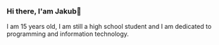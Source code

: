 ### Hi there, I'am Jakub👋

I am 15 years old, I am still a high school student and I am dedicated to programming and information technology.
<!--
**Jakubeich/Jakubeich** is a ✨ _special_ ✨ repository because its `README.md` (this file) appears on your GitHub profile.

- 🔨 Programming languages I mainly use: Java, Javascript, #C, Python
- 🔧 Tools/Frameworks I often use: [LibGDX](https://libgdx.com/), [GameMaker Studio](https://www.yoyogames.com/en/gamemaker), [Unity](https://unity.com/)
- - 🔭 Working on: [LiteCode](http://litecode.net/) and [RPG Game](https://github.com/Jakubeich/RPG-Game)
- 📫 How to reach me: jakubmitrega1@gmail.com\
\
![Jakubeich GitHub stats](https://github-readme-stats.vercel.app/api?username=Jakubeich&include_all_commits=true)
